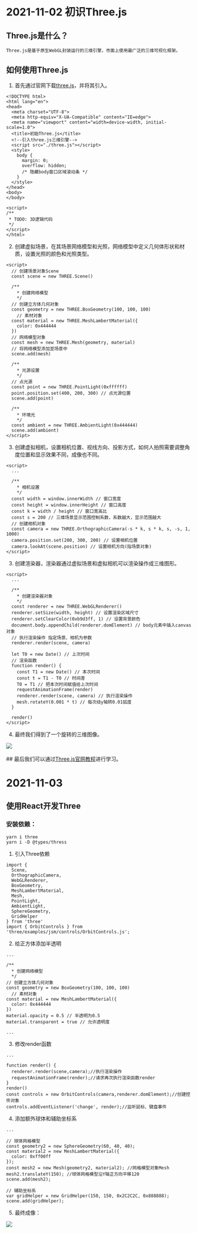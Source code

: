 # 2021-11-02 初识Three.js
## Three.js是什么？
```
Three.js是基于原生WebGL封装运行的三维引擎，市面上使用最广泛的三维可视化框架。
```
## 如何使用Three.js
1. 首先通过官网下载[three.js](http://www.yanhuangxueyuan.com/versions/threejsR92/build/three.js)，并将其引入。
```
<!DOCTYPE html>
<html lang="en">
<head>
  <meta charset="UTF-8">
  <meta http-equiv="X-UA-Compatible" content="IE=edge">
  <meta name="viewport" content="width=device-width, initial-scale=1.0">
  <title>初始Three.js</title>
  <!--引入three.js三维引擎-->
  <script src="./three.js"></script>
  <style>
    body {
      margin: 0;
      overflow: hidden;
      /* 隐藏body窗口区域滚动条 */
    }
  </style>
</head>
<body>
</body>

<script>
/**
 * TODO: 3D逻辑代码
 */
</script>
</html>

```
2. 创建虚拟场景，在其场景网络模型和光照，网络模型中定义几何体形状和材质，设置光照的颜色和光照类型。
```
<script>
  // 创建场景对象Scene
  const scene = new THREE.Scene()

  /**
    * 创建网络模型
    */
  // 创建立方体几何对象
  const geometry = new THREE.BoxGeometry(100, 100, 100)
    // 素材对象
  const material = new THREE.MeshLambertMaterial({
    color: 0x444444
  })
  // 网络模型对象
  const mesh = new THREE.Mesh(geometry, material)
  // 将网络模型添加至场景中
  scene.add(mesh)

  /**
    * 光源设置
    */
  // 点光源
  const point = new THREE.PointLight(0xffffff)
  point.position.set(400, 200, 300) // 点光源位置
  scene.add(point)

  /**
    * 环境光
    */
  const ambient = new THREE.AmbientLight(0x444444)
  scene.add(ambient)
</script>
```
3. 创建虚拟相机，设置相机位置、视线方向、投影方式，如何人拍照需要调整角度位置和显示效果不同，成像也不同。
```
<script>
  ...

  /**
    * 相机设置
    */
  const width = window.innerWidth // 窗口宽度
  const height = window.innerHeight // 窗口高度
  const k = width / height // 窗口宽高比
  const s = 200 // 三维场景显示范围控制系数，系数越大，显示范围越大
  // 创建相机对象
  const camera = new THREE.OrthographicCamera(-s * k, s * k, s, -s, 1, 1000)
  camera.position.set(200, 300, 200) // 设置相机位置
  camera.lookAt(scene.position) // 设置相机方向(指场景对象)
</script>
```
3. 创建渲染器，渲染器通过虚拟场景和虚拟相机可以渲染操作成三维图形。
```
<script>
  ...

  /**
    * 创建渲染器对象
    */
  const renderer = new THREE.WebGLRenderer()
  renderer.setSize(width, height) // 设置渲染区域尺寸
  renderer.setClearColor(0xb9d3ff, 1) // 设置背景颜色
  document.body.appendChild(renderer.domElement) // body元素中插入canvas对象
  // 执行渲染操作 指定场景、相机为参数
  renderer.render(scene, camera)

  let T0 = new Date() // 上次时间
  // 渲染函数
  function render() {
    const T1 = new Date() // 本次时间
    const t = T1 - T0 // 时间差
    T0 = T1 // 把本次时间赋值给上次时间
    requestAnimationFrame(render)
    renderer.render(scene, camera) // 执行渲染操作
    mesh.rotateY(0.001 * t) // 每次绕y轴转0.01弧度
  }

  render()
</script>
```
4. 最终我们得到了一个旋转的三维图像。
<img src="./images/2021-11-2.gif">
<br/>
<br/>
## 最后我们可以通过<a href="http://www.webgl3d.cn/Three.js">Three.js官网教程</a>进行学习。
<br />

# 2021-11-03
## 使用React开发Three
### 安装依赖：
```
yarn i three
yarn i -D @types/thress
```
1. 引入Three依赖
```
import {
  Scene,
  OrthographicCamera,
  WebGLRenderer,
  BoxGeometry,
  MeshLambertMaterial,
  Mesh,
  PointLight,
  AmbientLight,
  SphereGeometry,
  GridHelper
} from 'three'
import { OrbitControls } from 'three/examples/jsm/controls/OrbitControls.js';
```
2. 给正方体添加半透明
```
...

/**
  * 创建网络模型
  */
// 创建立方体几何对象
const geometry = new BoxGeometry(100, 100, 100)
  // 素材对象
const material = new MeshLambertMaterial({
  color: 0x444444
})
material.opacity = 0.5 // 半透明为0.5
material.transparent = true // 允许透明度

...
```
3. 修改render函数
```
...

function render() {
  renderer.render(scene,camera);//执行渲染操作
  requestAnimationFrame(render);//请求再次执行渲染函数render
}
render()
const controls = new OrbitControls(camera,renderer.domElement);//创建控件对象
controls.addEventListener('change', render);//监听鼠标、键盘事件
```
4. 添加额外球体和辅助坐标系
```
...

// 球体网格模型
const geometry2 = new SphereGeometry(60, 40, 40);
const material2 = new MeshLambertMaterial({
  color: 0xff00ff
});
const mesh2 = new Mesh(geometry2, material2); //网格模型对象Mesh
mesh2.translateY(150); //球体网格模型沿Y轴正方向平移120
scene.add(mesh2);

// 辅助坐标系
var gridHelper = new GridHelper(150, 150, 0x2C2C2C, 0x888888);
scene.add(gridHelper);
```
5. 最终成像：
<img src="./images/2021-11-03.png">

